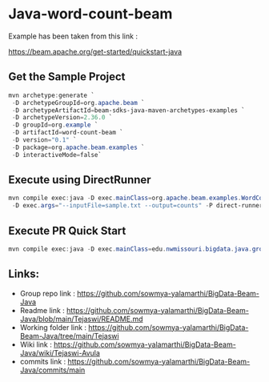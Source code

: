 # Java-word-count-beam

Example has been taken from this link :

<https://beam.apache.org/get-started/quickstart-java>

## Get the Sample Project

```PowerShell
mvn archetype:generate `
 -D archetypeGroupId=org.apache.beam `
 -D archetypeArtifactId=beam-sdks-java-maven-archetypes-examples `
 -D archetypeVersion=2.36.0 `
 -D groupId=org.example `
 -D artifactId=word-count-beam `
 -D version="0.1" `
 -D package=org.apache.beam.examples `
 -D interactiveMode=false`
```

## Execute using DirectRunner

```PowerShell
mvn compile exec:java -D exec.mainClass=org.apache.beam.examples.WordCount `
 -D exec.args="--inputFile=sample.txt --output=counts" -P direct-runner
```

## Execute PR Quick Start

```PowerShell
mvn compile exec:java -D exec.mainClass=edu.nwmissouri.bigdata.java.group3tejaswi.MinimalPageRanktejaswi

```

## Links:

* Group repo link : https://github.com/sowmya-yalamarthi/BigData-Beam-Java
* Readme link : https://github.com/sowmya-yalamarthi/BigData-Beam-Java/blob/main/Tejaswi/README.md
* Working folder link : https://github.com/sowmya-yalamarthi/BigData-Beam-Java/tree/main/Tejaswi
* Wiki link :  https://github.com/sowmya-yalamarthi/BigData-Beam-Java/wiki/Tejaswi-Avula
* commits link : https://github.com/sowmya-yalamarthi/BigData-Beam-Java/commits/main
